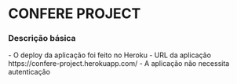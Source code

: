 <h1>CONFERE PROJECT</h1>
<h3> Descrição básica </h3>
- O deploy da aplicação foi feito no Heroku 
- URL da aplicação https://confere-project.herokuapp.com/
- A aplicação não necessita autenticação

